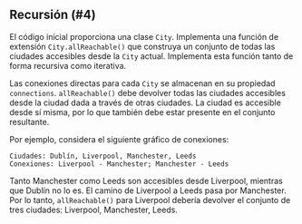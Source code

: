 ## Recursión (#4)

El código inicial proporciona una clase `City`. Implementa una función de extensión `City.allReachable()` que construya un conjunto de todas las ciudades accesibles desde la `City` actual. Implementa esta función tanto de forma recursiva como iterativa.

Las conexiones directas para cada `City` se almacenan en su propiedad `connections`. `allReachable()` debe devolver todas las ciudades accesibles desde la ciudad dada a través de otras ciudades. La ciudad es accesible desde sí misma, por lo que también debe estar presente en el conjunto resultante.

Por ejemplo, considera el siguiente gráfico de conexiones:

```text
Ciudades: Dublín, Liverpool, Manchester, Leeds
Conexiones: Liverpool - Manchester; Manchester - Leeds
```

Tanto Manchester como Leeds son accesibles desde Liverpool, mientras que Dublín no lo es. El camino de Liverpool a Leeds pasa por Manchester. Por lo tanto, `allReachable()` para Liverpool debería devolver el conjunto de tres ciudades: Liverpool, Manchester, Leeds.